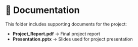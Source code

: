 # 📄 Documentation

This folder includes supporting documents for the project:

- **Project_Report.pdf** → Final project report  
- **Presentation.pptx** → Slides used for project presentation  

